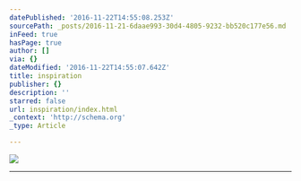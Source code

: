 ```yaml
---
datePublished: '2016-11-22T14:55:08.253Z'
sourcePath: _posts/2016-11-21-6daae993-30d4-4805-9232-bb520c177e56.md
inFeed: true
hasPage: true
author: []
via: {}
dateModified: '2016-11-22T14:55:07.642Z'
title: inspiration
publisher: {}
description: ''
starred: false
url: inspiration/index.html
_context: 'http://schema.org'
_type: Article

---
```

![](https://the-grid-user-content.s3-us-west-2.amazonaws.com/ea165cc6-bc45-45fb-a719-4e50bccad793.jpg)

---